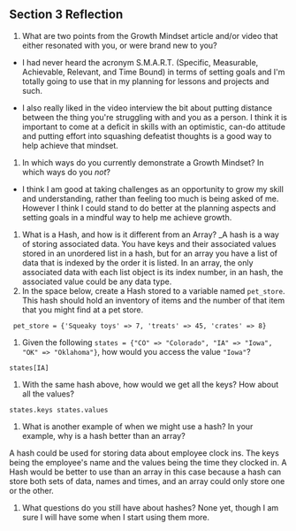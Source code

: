 ## Section 3 Reflection

1. What are two points from the Growth Mindset article and/or video that either resonated with you, or were brand new to you?

- I had never heard the acronym S.M.A.R.T. (Specific, Measurable, Achievable, Relevant, and Time Bound) in terms of setting goals and I'm totally going to use that in my planning for lessons and projects and such.

- I also really liked in the video interview the bit about putting distance between the thing you're struggling with and you as a person. I think it is important to come at a deficit in skills with an optimistic, can-do attitude and putting effort into squashing defeatist thoughts is a good way to help achieve that mindset.

1. In which ways do you currently demonstrate a Growth Mindset? In which ways do you _not_?

- I think I am good at taking challenges as an opportunity to grow my skill and understanding, rather than feeling too much is being asked of me. However I think I could stand to do better at the planning aspects and setting goals in a mindful way to help me achieve growth.

1. What is a Hash, and how is it different from an Array?
_A hash is a way of storing associated data. You have keys and their associated values stored in an unordered list in a hash, but for an array you have a list of data that is indexed by the order it is listed. In an array, the only associated data with each list object is its index number, in an hash, the associated value could be any data type.
1. In the space below, create a Hash stored to a variable named `pet_store`.  This hash should hold an inventory of items and the number of that item that you might find at a pet store.

`
pet_store = {'Squeaky toys' => 7, 'treats' => 45, 'crates' => 8}`

1. Given the following `states = {"CO" => "Colorado", "IA" => "Iowa", "OK" => "Oklahoma"}`, how would you access the value `"Iowa"`?

`states[IA]`

1. With the same hash above, how would we get all the keys?  How about all the values?

`states.keys
states.values`

1. What is another example of when we might use a hash?  In your example, why is a hash better than an array?

A hash could be used for storing data about employee clock ins. The keys being the employee's name and the values being the time they clocked in. A Hash would be better to use than an array in this case because a hash can store both sets of data, names and times, and an array could only store one or the other.

1. What questions do you still have about hashes?
None yet, though I am sure I will have some when I start using them more.
